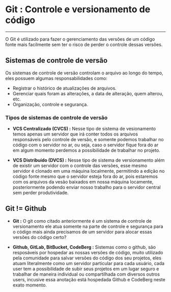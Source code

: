 # Git : Controle e versionamento de código
---
O Git é utilizado para fazer o gerenciamento das versões de um código fonte  mais facilmente sem ter o risco de perder o controle dessas versões.

## Sistemas de controle de versão
Os sistemas de controle de versão controlam o arquivo ao longo do tempo, eles possuem algumas responsabilidades como:

* Registrar o histórico  de atualizações de arquivos.
* Gerenciar quais foram as alterações, a data de alteração, quem alterou, etc.
* Organização, controle e segurança.
  
### Tipos de sistemas de controle de versão

* <b>VCS Centralizado (CVCS) :</b> Nesse tipo de sistema de vesionamento temos apenas um servidor que irá conter todos os arquivos responsáveis pelo controle de versão, e somente podemos trabalhar no código com o servidor no ar, ou seja, caso o servidor fique fora do ar em algum momento perdemos a possibilidade de trabalhar no projeto. 

* <b>VCS Distribuído (DVCS) :</b> Nesse tipo de sistema de versionamento além de existir um servidor com o controle das versões, esse mesmo servidor é clonado em uma máquina localmente, permitindo a edição no código fonte mesmo que o servidor esteja fora do ar, pois estaremos com os arquivos da vesão baixados em nossa máquina locamente, posteriormente podendo enviar nosso trabalho para o servidor central sem perder produtividade.

## Git != Github

* <b>Git :</b> O git como citado anteriormente é um sistema de controle de versionamento ele atua somente na parte de controle e segurança para o código mais ainda precisamos de um servidor para alocar essas versões do código certo?

* <b>Github, GitLab, BitBucket, CodeBerg :</b> Sistemas como o github, são resposáveis por hospedar as nossas versões de código, muito utilizado pela comunidade para salvar versões do código dos seu projetos, eles atuam literalmente como um servidor particular para cada usuário, cada user tem a possibilidade de subir seus projetos em um lugar seguro e trabalhar de maneira individual ou compartilhada com diversos outros users, incusive essa anotação está hospedada Github e CodeBerg neste exato momento.
